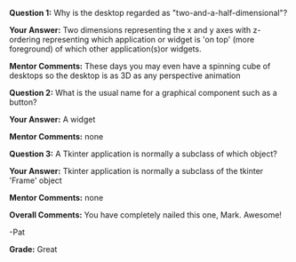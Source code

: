 ﻿**Question 1:**
Why is the desktop regarded as "two-and-a-half-dimensional"?

**Your Answer:**
Two dimensions representing the x and y axes with z-ordering representing which application or widget is 'on top' (more foreground) of which other application(s)or widgets.

**Mentor Comments:**
These days you may even have a spinning cube of desktops so the desktop is as 3D as any perspective animation

**Question 2:**
What is the usual name for a graphical component such as a button?

**Your Answer:**
A widget

**Mentor Comments:**
none

**Question 3:**
A Tkinter application is normally a subclass of which object?

**Your Answer:**
Tkinter application is normally a subclass of the tkinter 'Frame' object

**Mentor Comments:**
none

**Overall Comments:**
You have completely nailed this one, Mark. Awesome!

-Pat

**Grade:**
Great
